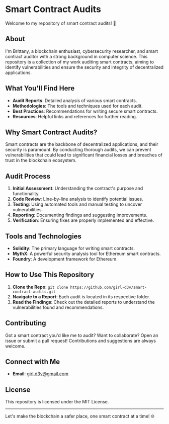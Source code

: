 # Smart Contract Audits

Welcome to my repository of smart contract audits! 🚀

## About

I'm Brittany, a blockchain enthusiast, cybersecurity researcher, and smart contract auditor with a strong background in computer science. This repository is a collection of my work auditing smart contracts, aiming to identify vulnerabilities and ensure the security and integrity of decentralized applications.

## What You'll Find Here

- **Audit Reports**: Detailed analysis of various smart contracts.
- **Methodologies**: The tools and techniques used for each audit.
- **Best Practices**: Recommendations for writing secure smart contracts.
- **Resources**: Helpful links and references for further reading.

## Why Smart Contract Audits?

Smart contracts are the backbone of decentralized applications, and their security is paramount. By conducting thorough audits, we can prevent vulnerabilities that could lead to significant financial losses and breaches of trust in the blockchain ecosystem.

## Audit Process

1. **Initial Assessment**: Understanding the contract's purpose and functionality.
2. **Code Review**: Line-by-line analysis to identify potential issues.
3. **Testing**: Using automated tools and manual testing to uncover vulnerabilities.
4. **Reporting**: Documenting findings and suggesting improvements.
5. **Verification**: Ensuring fixes are properly implemented and effective.


## Tools and Technologies

- **Solidity**: The primary language for writing smart contracts.
- **MythX**: A powerful security analysis tool for Ethereum smart contracts.
- **Foundry**: A development framework for Ethereum.

## How to Use This Repository

1. **Clone the Repo**: `git clone https://github.com/girl-d3v/smart-contract-audits.git`
2. **Navigate to a Report**: Each audit is located in its respective folder.
3. **Read the Findings**: Check out the detailed reports to understand the vulnerabilities found and recommendations.

## Contributing

Got a smart contract you'd like me to audit? Want to collaborate? Open an issue or submit a pull request! Contributions and suggestions are always welcome.

## Connect with Me

- **Email**: girl.d3v@gmail.com

## License

This repository is licensed under the MIT License.

---

Let's make the blockchain a safer place, one smart contract at a time! 🌐
